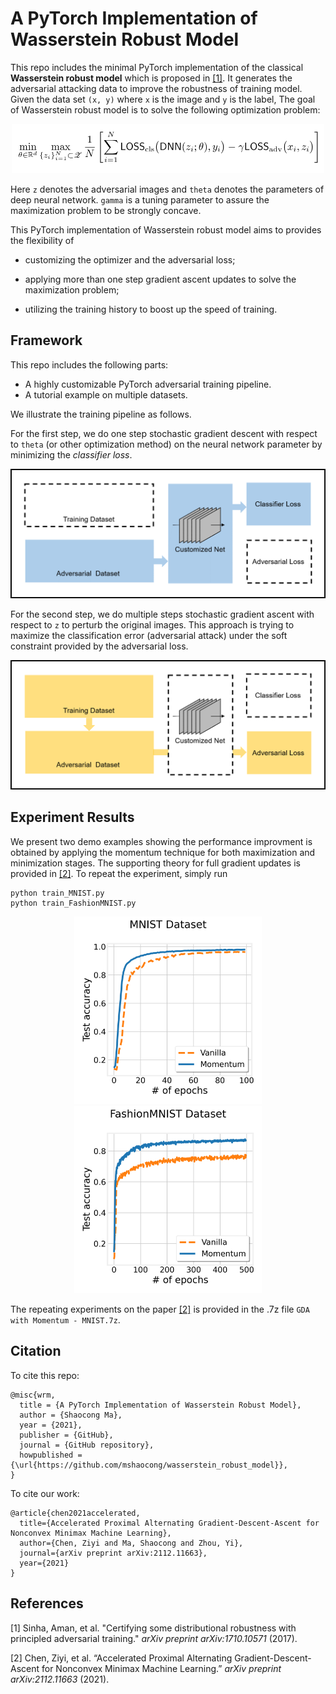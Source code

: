 # A PyTorch Implementation of Wasserstein Robust Model
This repo includes the minimal PyTorch implementation of the classical **Wasserstein robust model** which is proposed in [[1]](#1). It generates the adversarial attacking data to improve the robustness of training model. Given the data set `(x, y)` where `x` is the image and `y` is the label, The goal of Wasserstein robust model is to solve the following optimization problem:
<p align="center">
   <img width="500" src="/img/goal.png"> 
</p>

Here `z` denotes the adversarial images and `theta` denotes the parameters of deep neural network. `gamma` is a tuning parameter to assure the maximization problem to be strongly concave.    



This PyTorch implementation of Wasserstein robust model aims to provides the flexibility of

* customizing the optimizer and the adversarial loss;

* applying more than one step gradient ascent updates to solve the maximization problem; 

* utilizing the training history to boost up the speed of training. 

  

## Framework

This repo includes the following parts:

* A highly customizable PyTorch adversarial training pipeline.  
* A tutorial example on multiple datasets.

We illustrate the training pipeline as follows. 



For the first step, we do one step stochastic gradient descent with respect to `theta` (or other optimization method) on the neural network parameter by minimizing the *classifier loss*.
<p align="center">
   <img src="/img/step1.png"> 
</p>



For the second step, we do multiple steps stochastic gradient ascent with respect to `z` to perturb the original images. This approach is trying to maximize the classification error (adversarial attack)  under the soft constraint provided by the adversarial loss. 
<p align="center">
   <img src="/img/step2.png"> 
</p>

 

## Experiment Results
We present two demo examples showing the performance improvment is obtained by applying the momentum technique for both maximization and minimization stages. The supporting theory for full gradient updates is provided in [[2]](#2). To repeat the experiment, simply run
```
python train_MNIST.py
python train_FashionMNIST.py
```

<p align="center">
  <img src="MNIST-acc.png" width="300" />
  <img src="FashionMNIST-acc.png" width="300" />  
</p>

The repeating experiments on the paper [[2]](#2) is provided in the .7z file `GDA with Momentum - MNIST.7z`.

## Citation
To cite this repo:
```
@misc{wrm,
  title = {A PyTorch Implementation of Wasserstein Robust Model},
  author = {Shaocong Ma},
  year = {2021},
  publisher = {GitHub},
  journal = {GitHub repository},
  howpublished = {\url{https://github.com/mshaocong/wasserstein_robust_model}},
}
```
To cite our work:
```
@article{chen2021accelerated,
  title={Accelerated Proximal Alternating Gradient-Descent-Ascent for Nonconvex Minimax Machine Learning},
  author={Chen, Ziyi and Ma, Shaocong and Zhou, Yi},
  journal={arXiv preprint arXiv:2112.11663},
  year={2021}
}
```



## References

<a id="1">[1]</a> Sinha, Aman, et al. "Certifying some distributional robustness with principled adversarial training." *arXiv preprint arXiv:1710.10571* (2017).

<a id="2">[2]</a> Chen, Ziyi, et al. “Accelerated Proximal Alternating Gradient-Descent-Ascent for Nonconvex Minimax Machine Learning.” *arXiv preprint arXiv:2112.11663* (2021). 



